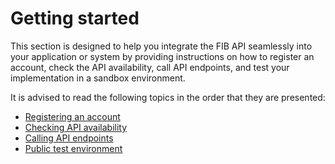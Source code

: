 # Getting started

This section is designed to help you integrate the FIB API seamlessly into your application or system by providing instructions on how to register an account, check the API availability, call API endpoints, and test your implementation in a sandbox environment.

It is advised to read the following topics in the order that they are presented:

- [Registering an account](Getting_started/Registering_an_account.md)
- [Checking API availability](Getting_started/Checking_API_availability.md)
- [Calling API endpoints](Getting_started/Calling_API_endpoints.md)
- [Public test environment](Getting_started/Public_test_environment.md)
